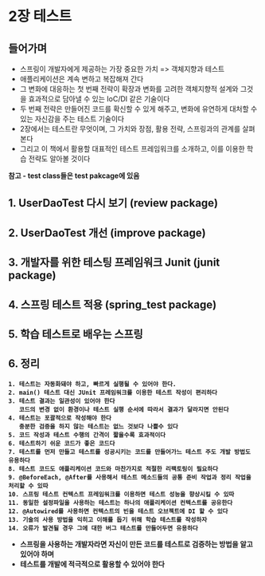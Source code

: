 # 2장 테스트

## 들어가며

- 스프링이 개발자에게 제공하는 가장 중요한 가치 => 객체지향과 테스트
- 애플리케이션은 계속 변하고 복잡해져 간다
- 그 변화에 대응하는 첫 번째 전략이 확장과 변화를 고려한 객체지향적 설계와 그것을 효과적으로 담아낼 수 있는 IoC/DI 같은 기술이다
- 두 번째 전략은 만들어진 코드를 확신할 수 있게 해주고, 변화에 유연하게 대처할 수 있는 자신감을 주는 테스트 기술이다
- 2장에서는 테스트란 무엇이며, 그 가치와 장점, 활용 전략, 스프링과의 관계를 살펴본다
- 그리고 이 책에서 활용할 대표적인 테스트 프레임워크를 소개하고, 이를 이용한 학습 전략도 알아볼 것이다

<b>참고 - test class들은 test pakcage에 있음<b>

## 1. UserDaoTest 다시 보기 (review package)

## 2. UserDaoTest 개선 (improve package)

## 3. 개발자를 위한 테스팅 프레임워크 Junit (junit package)

## 4. 스프링 테스트 적용 (spring_test package)

## 5. 학습 테스트로 배우는 스프링

## 6. 정리
    1. 테스트는 자동화돼야 하고, 빠르게 실행될 수 있어야 한다.
    2. main() 테스트 대신 JUnit 프레임워크를 이용한 테스트 작성이 편리하다
    3. 테스트 결과는 일관성이 있어야 한다
       코드의 변경 없이 환경이나 테스트 실행 순서에 따라서 결과가 달라지면 안된다
    4. 테스트는 포괄적으로 작성해야 한다
       충분한 검증을 하지 않는 테스트는 없느 것보다 나쁠수 있다
    5. 코드 작성과 테스트 수행의 간격이 짧을수록 효과적이다
    6. 테스트하기 쉬운 코드가 좋은 코드다
    7. 테스트를 먼저 만들고 테스트를 성공시키는 코드를 만들어가느 테스트 주도 개발 방법도 유용하다
    8. 테스트 코드도 애플리케이션 코드와 마찬가지로 적절한 리팩토링이 필요하다
    9. @BeforeEach, @After를 사용해서 테스트 메소드들의 공통 준비 작업과 정리 작업을 처리할 수 있따
    10. 스프링 테스트 컨텍스트 프레임워크를 이용하면 테스트 성능을 향상시킬 수 있따
    11. 동일한 설정파일을 사용하는 테스트는 하나의 애플리케이션 컨텍스트를 공유한다
    12. @Autowired를 사용하면 컨텍스트의 빈을 테스트 오브젝트에 DI 할 수 있다
    13. 기술의 사용 방법을 익히고 이해를 돕기 위해 학습 테스트를 작성하자
    14. 오류가 발견될 경우 그에 대한 버그 테스트를 만들어두면 유용하다

- 스프링을 사용하는 개발자라면 자신이 만든 코드를 테스트로 검증하는 방법을 알고 있어야 하며
- 테스트를 개발에 적극적으로 활용할 수 있어야 한다